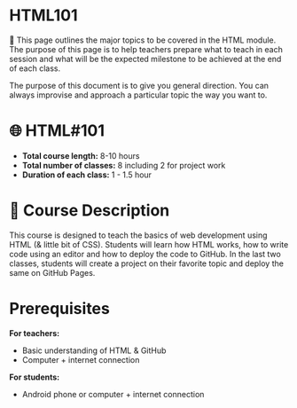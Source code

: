# HTML101

📌 This page outlines the major topics to be covered in the HTML module. The purpose of this page is to help teachers prepare what to teach in each session and what will be the expected milestone to be achieved at the end of each class. 

<aside>
The purpose of this document is to give you general direction. You can always improvise and approach a particular topic the way you want to.
</aside>

# 🌐 HTML#101

* **Total course length:** 8-10 hours
* **Total number of classes:** 8 including 2 for project work
* **Duration of each class:** 1 - 1.5 hour

# 📜 Course Description

This course is designed to teach the basics of web development using HTML (& little bit of CSS). Students will learn how HTML works, how to write code using an editor and how to deploy the code to GitHub. In the last two classes, students will create a project on their favorite topic and deploy the same on GitHub Pages.

# Prerequisites

**For teachers:** 

- Basic understanding of HTML & GitHub
- Computer + internet connection

**For students:**

- Android phone or computer + internet connection
